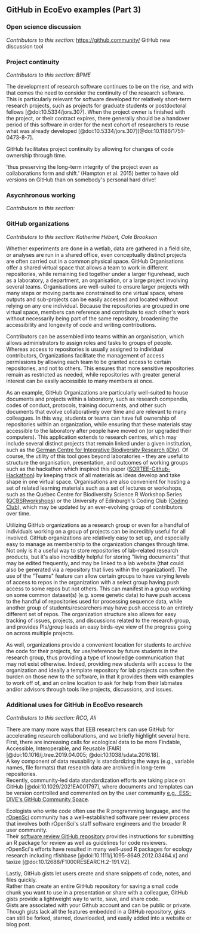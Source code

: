 ## GitHub in EcoEvo examples (Part 3)

### Open science discussion
*Contributors to this section:*
https://github.community/
GitHub new discussion tool

### Project continuity
*Contributors to this section: BPME*  

The development of research software continues to be on the rise, and with that comes the need to consider the continuity of the research software.
This is particularly relevant for software developed for relatively short-term research projects, such as projects for graduate students or postdoctoral fellows [@doi:10.5334/jors.307].
When the project owner is finished with the project, or their contract expires, there generally should be a handover period of this software in order for the next cohort of researchers to reuse what was already developed [@doi:10.5334/jors.307][@doi:10.1186/1751-0473-8-7].

GitHub facilitates project continuity by allowing for changes of code ownership through time.

'thus preserving the long-term integrity of the project even as collaborations form and shift.’ (Hampton et al. 2015) 
better to have old versions on GitHub than on somebody's personal hard drive! 

### Asycnhronous working
*Contributors to this section:*

### GitHub organizations

*Contributors to this section: Katherine Hébert, Cole Brookson*

Whether experiments are done in a wetlab, data are gathered in a field site, or analyses are run in a shared office, even conceptually distinct projects are often carried out in a common physical space. 
GitHub Organisations offer a shared virtual space that allows a team to work in different repositories, while remaining tied together under a larger figurehead, such as a laboratory, a department, an organisation, or a large project involving several teams. 
Organisations are well-suited to ensure larger projects with many steps or moving parts are constrained to one virtual space, where outputs and sub-projects can be easily accessed and located without relying on any one individual. 
Because the repositories are grouped in one virtual space, members can reference and contribute to each other's work without necessarily being part of the same repository, broadening the accessibility and longevity of code and writing contributions. 

Contributors can be assembled into teams within an organisation, which allows administrators to assign roles and tasks to groups of people. 
Whereas access to repositories is usually assigned to individual contributors, Organizations facilitate the management of access permissions by allowing each team to be granted access to certain repositories, and not to others. 
This ensures that more sensitive repositories remain as restricted as needed, while repositories with greater general interest can be easily accessible to many members at once.

As an example, GitHub Organizations are particularly well-suited to house documents and projects within a laboratory, such as research compendia, codes of conduct, protocols, training documents, and other such documents that evolve collaboratively over time and are relevant to many colleagues. 
In this way, students or teams can have full ownership of repositories within an organization, while ensuring that these materials stay accessible to the laboratory after people have moved on (or upgraded their computers). 
This application extends to research centres, which may include several distinct projects that remain linked under a given institution, such as the [German Centre for Integrative Biodiversity Research (iDiv)](https://github.com/idiv-biodiversity).
Of course, the utility of this tool goes beyond laboratories - they are useful to structure the organisation, presentation, and outcomes of working groups such as the hackathon which inspired this paper ([SORTEE-Github-Hackathon](https://github.com/SORTEE-Github-Hackathon)) by keeping track of all materials as ideas develop and take shape in one virtual space.
Organisations are also convenient for hosting a set of related learning materials such as a set of lectures or workshops, such as the Québec Centre for Biodiversity Science R Workshop Series ([QCBSRworkshops](https://github.com/QCBSRworkshops)) or the University of Edinburgh's Coding Club ([Coding Club](https://github.com/ourcodingclub)), which may be updated by an ever-evolving group of contributors over time.

Utilizing GitHub organizations as a research group or even for a handful of individuals working on a group of projects can be incredibly useful for all involved. 
GitHub organizations are relatively easy to set up, and especially easy to manage as membership to the organization changes through time. 
Not only is it a useful way to store repositories of lab-related research products, but it's also incredibly helpful for storing "living documents" that may be edited frequently, and may be linked to a lab website (that could also be generated via a repository that lives within the organization!). 
The use of the "Teams" feature can allow certain groups to have varying levels of access to repos in the organization with a select group having push access to some repos but not others. 
This can manifest in a group working on some common dataset(s) (e.g. some genetic data) to have push access to the handful of repositories used for processing sequence data, while another group of students/researchers may have push access to an entirely different set of repos. 
The organization structure also allows for easy tracking of issues, projects, and discussions related to the research group, and provides PIs/group leads an easy birds-eye view of the progress going on across multiple projects.

As well, organizations provide a convenient location for students to archive the code for their projects, for use/reference by future students in the research group, thus providing a type of knowledge communication that may not exist otherwise. 
Indeed, providing new students with access to the organization and ideally a template repository for lab projects can soften the burden on those new to the software, in that it provides them with examples to work off of, and an online location to ask for help from their labmates and/or advisors through tools like projects, discussions, and issues.

### Additional uses for GitHub in EcoEvo research 
*Contributors to this section: RCO, Ali*  

There are many more ways that EEB researchers can use GitHub for accelerating research collaborations, and we briefly highlight several here.  
First, there are increasing calls for ecological data to be more Findable, Accessible, Interoperable, and Reusable (FAIR) [@doi:10.1016/j.tree.2019.04.005; @doi:10.1038/sdata.2016.18].  
A key component of data reusability is standardizing the ways (e.g., variable names, file formats) that research data are archived in long-term repositories.  
Recently, community-led data standardization efforts are taking place on GitHub [@doi:10.1029/2021EA001797], where documents and templates can be version controlled and commented on by the user community [e.g., ESS-DIVE's GitHub Community Space](https://github.com/ess-dive-community).  

Ecologists who write code often use the R programming language, and the [rOpenSci](https://ropensci.org/) community has a well-established software peer review process that involves both rOpenSci's staff software engineers and the broader R user community.  
Their [software review GitHub repository](https://github.com/ropensci/software-review/) provides instructions for submitting an R package for review as well as guidelines for code reviewers.  
rOpenSci's efforts have resulted in many well-used R packages for ecology research including rfishbase [@doi:10.1111/j.1095-8649.2012.03464.x] and taxize [@doi:10.12688/F1000RESEARCH.2-191.V2].  

Lastly, GitHub gists let users create and share snippets of code, notes, and files quickly.  
Rather than create an entire GitHub repository for saving a small code chunk you want to use in a presentation or share with a colleague, GitHub gists provide a lightweight way to write, save, and share code.  
Gists are associated with your Github account and can be public or private.  
Though gists lack all the features embedded in a GitHub repository, gists can still be forked, starred, downloaded, and easily added into a website or blog post.   



